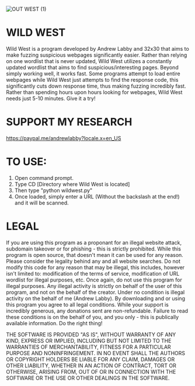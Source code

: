 ![OUT WEST (1)](https://user-images.githubusercontent.com/87202541/132261585-bd043149-2d1b-4676-a67f-ee708f6b4a2b.png)

# WILD WEST

Wild West is a program developed by Andrew Labby and 32x30 that aims to make fuzzing suspicious webpages significantly easier. Rather than relying on one wordlist that is never updated, Wild West utilizes a constantly updated wordlist that aims to find suspicious/interesting pages. Beyond simply working well, it works fast. Some programs attempt to load entire webpages while Wild West just attempts to find the response code, this significantly cuts down response time, thus making fuzzing incredibly fast. Rather than spending hours upon hours looking for webpages, Wild West needs just 5-10 minutes. Give it a try!

# SUPPORT MY RESEARCH

https://paypal.me/andrewlabby?locale.x=en_US

# TO USE:
  1. Open command prompt.
  2. Type CD [Directory where Wild West is located]
  3. Then type "python wildwest.py"
  4. Once loaded, simply enter a URL (Without the backslash at the end!) and it will be scanned.
 
# LEGAL

If you are using this program as a proponant for an illegal website attack, subdomain takeover or for phishing - this is strictly prohibited. While this program is open source, that doesn't mean it can be used for any reason. Please consider the legality behind any and all website searches. Do not modify this code for any reason that may be illegal, this includes, however isn't limited to: modification of the terms of service, modification of URL wordlist for illegal purposes, etc. Once again, do not use this program for illegal purposes. Any illegal activity is strictly on behalf of the user of this program, and not on the behalf of the creator. Under no condition is illegal activity on the behalf of me (Andrew Labby). By downloading and or using this program you agree to all legal conditions. While your support is incredibly generous, any donations sent are non-refundable. Failure to read these conditions is on the behalf of you, and you only - this is publically available information. Do the right thing! 

THE SOFTWARE IS PROVIDED "AS IS", WITHOUT WARRANTY OF ANY KIND, EXPRESS OR IMPLIED, INCLUDING BUT NOT LIMITED TO THE WARRANTIES OF MERCHANTABILITY, FITNESS FOR A PARTICULAR PURPOSE AND NONINFRINGEMENT. IN NO EVENT SHALL THE AUTHORS OR COPYRIGHT HOLDERS BE LIABLE FOR ANY CLAIM, DAMAGES OR OTHER LIABILITY, WHETHER IN AN ACTION OF CONTRACT, TORT OR OTHERWISE, ARISING FROM, OUT OF OR IN CONNECTION WITH THE SOFTWARE OR THE USE OR OTHER DEALINGS IN THE SOFTWARE.
